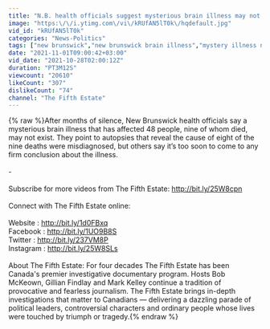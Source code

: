 ```yaml
---
title: "N.B. health officials suggest mysterious brain illness may not exist"
image: "https:\/\/i.ytimg.com\/vi\/kRUfAN5lT0k\/hqdefault.jpg"
vid_id: "kRUfAN5lT0k"
categories: "News-Politics"
tags: ["new brunswick","new brunswick brain illness","mystery illness new brunswick"]
date: "2021-11-01T09:00:42+03:00"
vid_date: "2021-10-28T02:00:12Z"
duration: "PT3M12S"
viewcount: "20610"
likeCount: "307"
dislikeCount: "74"
channel: "The Fifth Estate"
---
```

{% raw %}After months of silence, New Brunswick health officials say a mysterious brain illness that has affected 48 people, nine of whom died, may not exist. They point to autopsies that reveal the cause of eight of the nine deaths were misdiagnosed, but others say it’s too soon to come to any firm conclusion about the illness.<br /><br />-<br /><br />Subscribe for more videos from The Fifth Estate: <a rel="nofollow" target="blank" href="http://bit.ly/25W8cpn">http://bit.ly/25W8cpn</a><br /><br />Connect with The Fifth Estate online: <br /><br />Website : <a rel="nofollow" target="blank" href="http://bit.ly/1d0FBxq">http://bit.ly/1d0FBxq</a><br />Facebook : <a rel="nofollow" target="blank" href="http://bit.ly/1UO9B8S">http://bit.ly/1UO9B8S</a><br />Twitter : <a rel="nofollow" target="blank" href="http://bit.ly/237VM8P">http://bit.ly/237VM8P</a><br />Instagram : <a rel="nofollow" target="blank" href="http://bit.ly/25W8SLs">http://bit.ly/25W8SLs</a><br /><br />About The Fifth Estate: For four decades The Fifth Estate has been Canada's premier investigative documentary program. Hosts Bob McKeown, Gillian Findlay and Mark Kelley continue a tradition of provocative and fearless journalism. The Fifth Estate brings in-depth investigations that matter to Canadians — delivering a dazzling parade of political leaders, controversial characters and ordinary people whose lives were touched by triumph or tragedy.{% endraw %}
